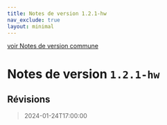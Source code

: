 ```yaml
---
title: Notes de version 1.2.1-hw
nav_exclude: true
layout: minimal
---
```


[voir Notes de version commune](https://witsa.github.io/synapps/synapps-studio-releases/notes/1.2.1)

# Notes de version `1.2.1-hw`

## Révisions

> 2024-01-24T17:00:00

